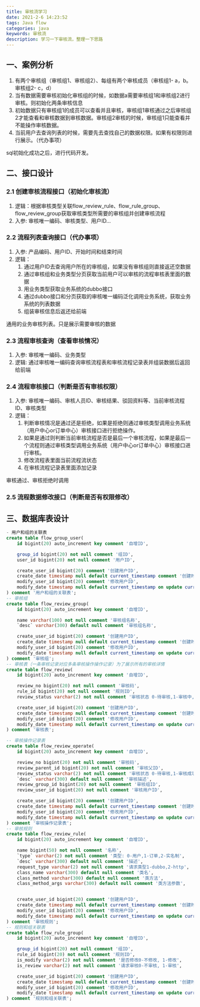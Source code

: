 ```yaml
---
title: 审核流学习
date: 2021-2-6 14:23:52
tags: Java flow
categories: java
keywords: 审核流
description: 学习一下审核流，整理一下思路
---
```


## 一、案例分析

1. 有两个审核组（审核组1、审核组2）、每组有两个审核成员（审核组1- a，b。审核组2- c，d）
2. 当有数据需要审核初始化审核组的时候，如数据a需要审核组1和审核组2进行审核。则初始化两条审核信息
3. 初始数据只有审核组1的成员可以查看并且审核，审核组1审核通过之后审核组2才能查看和审核数据到审核数据。审核组2审核的时候，审核组1只能查看并不能操作审核数据。
4. 当前用户去查询列表的时候，需要先去查找自己的数据权限。如果有权限则进行展示。（代办事项）

sql初始化成功之后，进行代码开发。

## 二、接口设计

### 2.1 创建审核流程接口（初始化审核流）

1. 逻辑：根据审核类型关联flow_review_rule、flow_rule_group、flow_review_group获取审核类型所需要的审核组并创建审核流程
2. 入参: 审核唯一编码、审核类型、用户ID...

### 2.2 流程列表查询接口（代办事项）

1. 入参:  产品编码、用户ID、开始时间和结束时间
2. 逻辑：
   1. 通过用户ID去查询用户所在的审核组，如果没有审核组则直接返还空数据
   2. 通过审核组和业务类型分页获取当前用户可以审核的流程审核表里面的数据
   3. 用业务类型获取业务系统的dubbo接口
   4. 通过dubbo接口和分页获取的审核唯一编码泛化调用业务系统，获取业务系统的列表数据
   5. 组装审核信息后返还给前端

通用的业务审核列表。只是展示需要审核的数据

### 2.3 流程审核查询（查看审核情况）

1. 入参: 审核唯一编码、业务类型
2. 逻辑: 通过审核唯一编码查询审核流程表和审核流程记录表并组装数据后返回给前端

### 2.4 流程审核接口（判断是否有审核权限）

1. 入参: 审核唯一编码、审核人员ID、审核结果、驳回资料等、当前审核流程ID、审核类型
2. 逻辑：
   1. 判断审核情况是通过还是拒绝，如果是拒绝则通过审核类型调用业务系统（用户中心or订单中心）审核接口进行拒绝操作。
   2. 如果是通过则判断当前审核流程是否是最后一个审核流程，如果是最后一个流程则通过审核类型调用业务系统（用户中心or订单中心）审核接口进行审核。
   3. 修改流程表里面当前流程流状态
   4. 在审核流程记录表里面添加记录

审核通过、审核拒绝时调用

### 2.5 流程数据修改接口（判断是否有权限修改）



## 三、数据库表设计

```sql
- 用户和组的关联表
create table flow_group_user(
    id bigint(20) auto_increment key comment '自增ID',

    group_id bigint(20) not null comment '组ID',
    user_id bigint(20) not null comment '用户ID',

    create_user_id bigint(20) comment '创建用户ID',
    create_date timestamp null default current_timestamp comment '创建时间',
    modify_user_id bigint(20) comment '修改用户ID',
    modify_date timestamp null default current_timestamp on update current_timestamp comment '修改时间'
) comment '用户和组的关联表';
-- 审核组
create table flow_review_group(
    id bigint(20) auto_increment key comment '自增ID',

    name varchar(100) not null comment '审核组名称',
    `desc` varchar(300) default null comment '审核组名称',

    create_user_id bigint(20) comment '创建用户ID',
    create_date timestamp null default current_timestamp comment '创建时间',
    modify_user_id bigint(20) comment '修改用户ID',
    modify_date timestamp null default current_timestamp on update current_timestamp comment '修改时间'
) comment '审核组';
-- 审核表（一条审核记录对应多条审核操作操作记录）为了展示所有的审核详情
create table flow_review(
    id bigint(20) auto_increment key comment '自增ID',

    review_no bigint(20) not null comment '审核码',
    rule_id bigint(20) not null comment '规则ID',
    review_status varchar(2) not null comment '审核状态 0-待审核,1-审核中,2-审核成功,3-审核失败',

    create_user_id bigint(20) comment '创建用户ID',
    create_date timestamp null default current_timestamp comment '创建时间',
    modify_user_id bigint(20) comment '修改用户ID',
    modify_date timestamp null default current_timestamp on update current_timestamp comment '修改时间'
) comment '审核表';

-- 审核操作记录表
create table flow_review_operate(
    id bigint(20) auto_increment key comment '自增ID',

    review_no bigint(20) not null comment '审核码',
    review_parent_id bigint(20) not null comment '审核父ID',
    review_status varchar(2) not null comment '审核状态 0-待审核,1-审核成功,2-审核失败',
    `desc` varchar(300) default null comment '审核描述',
    review_group_id bigint(20) not null comment '审核组ID',
    review_user_id bigint(20) not null comment '审核用户ID',

    create_user_id bigint(20) comment '创建用户ID',
    create_date timestamp null default current_timestamp comment '创建时间',
    modify_user_id bigint(20) comment '修改用户ID',
    modify_date timestamp null default current_timestamp on update current_timestamp comment '修改时间'
) comment '审核操作记录表';
-- 审核规则
create table flow_review_rule(
    id bigint(20) auto_increment key comment '自增ID',

    name bigint(50) not null comment '名称',
    `type` varchar(2) not null comment '类型: 0-用户,1-订单,2-实名制',
    `desc` varchar(300) default null comment '描述',
    request_type varchar(2) not null comment '请求类型1-dubbo,2-http',
    class_name varchar(300) default null comment '类名',
    class_method varchar(300) default null comment '类方法',
    class_method_args varchar(300) default null comment '类方法参数',


    create_user_id bigint(20) comment '创建用户ID',
    create_date timestamp null default current_timestamp comment '创建时间',
    modify_user_id bigint(20) comment '修改用户ID',
    modify_date timestamp null default current_timestamp on update current_timestamp comment '修改时间'
) comment '审核规则';
-- 规则和组关联表
create table flow_rule_group(
    id bigint(20) auto_increment key comment '自增ID',

    group_id bigint(20) not null comment '组ID',
    rule_id bigint(20) not null comment '规则ID',
    is_modify varchar(2) not null comment '是否修改0-不修改, 1-修改',
    is_review varchar(2) not null comment '请求审核0-不审核, 1-审核',

    create_user_id bigint(20) comment '创建用户ID',
    create_date timestamp null default current_timestamp comment '创建时间',
    modify_user_id bigint(20) comment '修改用户ID',
    modify_date timestamp null default current_timestamp on update current_timestamp comment '修改时间'
) comment '规则和组关联表';
```

